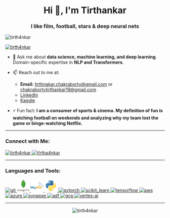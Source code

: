 <h1 align="center">Hi 👋, I'm Tirthankar</h1>
<h3 align="center">I like film, football, stars & deep neural nets</h3>

<p align="left">
  <img src="https://komarev.com/ghpvc/?username=tirth4nkar&label=Profile%20views&color=0e75b6&style=flat" alt="tirth4nkar" />
</p>

<p align="left">
  <a href="https://twitter.com/tirth4nkar" target="blank">
    <img src="https://img.shields.io/twitter/follow/tirth4nkar?logo=twitter&style=for-the-badge" alt="tirth4nkar" />
  </a>
</p>

- 💬 Ask me about **data science, machine learning, and deep learning**. Domain-specific expertise in **NLP and Transformers**.

- 📫 Reach out to me at:
  - **Email:** tirthnakar.chakraborty@gmail.com or chakrabortytirthankar19@gmail.com
  - [LinkedIn](https://www.linkedin.com/in/tirthankarchakraborty1999/)
  - [Kaggle](https://www.kaggle.com/tirth4nkar)

- ⚡ Fun fact: **I am a consumer of sports & cinema. My definition of fun is watching football on weekends and analyzing why my team lost the game or binge-watching Netflix.**

---

<h3 align="left">Connect with Me:</h3>
<p align="left">
  <a href="https://twitter.com/tirth4nkar" target="blank">
    <img align="center" src="https://raw.githubusercontent.com/rahuldkjain/github-profile-readme-generator/master/src/images/icons/Social/twitter.svg" alt="tirth4nkar" height="30" width="40" />
  </a>
  <a href="https://kaggle.com/t!rtha4nkar" target="blank">
    <img align="center" src="https://raw.githubusercontent.com/rahuldkjain/github-profile-readme-generator/master/src/images/icons/Social/kaggle.svg" alt="t!rtha4nkar" height="30" width="40" />
  </a>
</p>

---

<h3 align="left">Languages and Tools:</h3>
<p align="left">
  <a href="https://git-scm.com/" target="_blank" rel="noreferrer">
    <img src="https://www.vectorlogo.zone/logos/git-scm/git-scm-icon.svg" alt="git" width="40" height="40" />
  </a>
  <a href="https://www.mongodb.com/" target="_blank" rel="noreferrer">
    <img src="https://raw.githubusercontent.com/devicons/devicon/master/icons/mongodb/mongodb-original-wordmark.svg" alt="mongodb" width="40" height="40" />
  </a>
  <a href="https://www.mysql.com/" target="_blank" rel="noreferrer">
    <img src="https://raw.githubusercontent.com/devicons/devicon/master/icons/mysql/mysql-original-wordmark.svg" alt="mysql" width="40" height="40" />
  </a>
  <a href="https://www.python.org" target="_blank" rel="noreferrer">
    <img src="https://raw.githubusercontent.com/devicons/devicon/master/icons/python/python-original.svg" alt="python" width="40" height="40" />
  </a>
  <a href="https://pytorch.org/" target="_blank" rel="noreferrer">
    <img src="https://www.vectorlogo.zone/logos/pytorch/pytorch-icon.svg" alt="pytorch" width="40" height="40" />
  </a>
  <a href="https://scikit-learn.org/" target="_blank" rel="noreferrer">
    <img src="https://upload.wikimedia.org/wikipedia/commons/0/05/Scikit_learn_logo_small.svg" alt="scikit_learn" width="40" height="40" />
  </a>
  <a href="https://www.tensorflow.org" target="_blank" rel="noreferrer">
    <img src="https://www.vectorlogo.zone/logos/tensorflow/tensorflow-icon.svg" alt="tensorflow" width="40" height="40" />
  </a>
  <a href="https://aws.amazon.com/" target="_blank" rel="noreferrer">
    <img src="https://www.vectorlogo.zone/logos/amazon_aws/amazon_aws-icon.svg" alt="aws" width="40" height="40" />
  </a>
  <a href="https://azure.microsoft.com/" target="_blank" rel="noreferrer">
    <img src="https://www.vectorlogo.zone/logos/microsoft_azure/microsoft_azure-icon.svg" alt="azure" width="40" height="40" />
  </a>
  <a href="https://azure.microsoft.com/services/synapse-analytics/" target="_blank" rel="noreferrer">
    <img src="https://www.vectorlogo.zone/logos/microsoft_azure/microsoft_azure-icon.svg" alt="synapse" width="40" height="40" />
  </a>
  <a href="https://azure.microsoft.com/services/data-factory/" target="_blank" rel="noreferrer">
    <img src="https://www.vectorlogo.zone/logos/microsoft_azure/microsoft_azure-icon.svg" alt="adf" width="40" height="40" />
  </a>
  <a href="https://cloud.google.com/" target="_blank" rel="noreferrer">
    <img src="https://www.vectorlogo.zone/logos/google_cloud/google_cloud-icon.svg" alt="gcp" width="40" height="40" />
  </a>
  <a href="https://cloud.google.com/vertex-ai" target="_blank" rel="noreferrer">
    <img src="https://www.vectorlogo.zone/logos/google_cloud/google_cloud-icon.svg" alt="vertex-ai" width="40" height="40" />
  </a>
</p>

---

<p align="center">
  <img align="center" src="https://github-readme-stats.vercel.app/api/top-langs?username=tirth4nkar&show_icons=true&locale=en&layout=compact" alt="tirth4nkar" />
</p>
